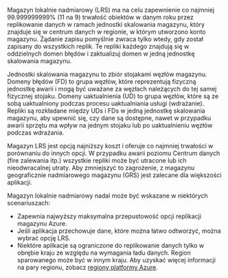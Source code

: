 Magazyn lokalnie nadmiarowy (LRS) ma na celu zapewnienie co najmniej 99.999999999% (11 na 9) trwałość obiektów w danym roku przez replikowanie danych w ramach jednostki skalowania magazynu, który znajduje się w centrum danych w regionie, w którym utworzono konto magazynu. Żądanie zapisu pomyślnie zwraca tylko wtedy, gdy został zapisany do wszystkich replik. Te repliki każdego znajdują się w oddzielnych domen błędów i zaktualizuj domen w jedną jednostkę skalowania magazynu.

Jednostki skalowania magazynu to zbiór stojakami węzłów magazynu. Domeny błędów (FD) to grupa węzłów, które reprezentują fizyczną jednostkę awarii i mogą być uważane za węzłach należących do tej samej fizycznej stojaku. Domeny uaktualnienia (UD) to grupa węzłów, które są ze sobą uaktualniony podczas procesu uaktualniania usługi (wdrażanie). Repliki są rozkładane między UDs i FDs w jedną jednostkę skalowania magazynu, aby upewnić się, czy dane są dostępne, nawet w przypadku awarii sprzętu ma wpływ na jednym stojaku lub po uaktualnieniu węzłów podczas wdrażania.

Magazyn LRS jest opcją najniższy koszt i oferuje co najmniej trwałości w porównaniu do innych opcji. W przypadku awarii poziomu Centrum danych (fire zalewania itp.) wszystkie repliki może być utracone lub ich nieodwracalnej utraty. Aby zmniejszyć to zagrożenie, z magazynu geograficznie nadmiarowego magazynu (GRS) jest zalecane dla większości aplikacji.

Magazyn lokalnie nadmiarowy nadal może być wskazane w niektórych scenariuszach:

* Zapewnia najwyższy maksymalna przepustowość opcji replikacji magazynu Azure.
* Jeśli aplikacja przechowuje dane, które można łatwo odtworzyć, można wybrać opcję LRS.
* Niektóre aplikacje są ograniczone do replikowanie danych tylko w obrębie kraju ze względu na wymagania ładu danych. Region sparowanego może być w innym kraju. Aby uzyskać więcej informacji na pary regionu, zobacz [regiony platformy Azure](https://azure.microsoft.com/regions/).
